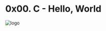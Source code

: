 # 0x00. C - Hello, World
![logo](https://github.com/marymutheuthomas/images/blob/main/The%20Wedding%20Of.gif)


